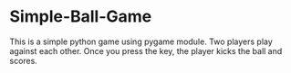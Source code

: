 # Simple-Ball-Game
This is a simple python game using pygame module.
Two players play against each other. Once you press the key, the player kicks the ball and scores.
